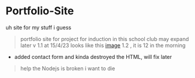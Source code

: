 # Portfolio-Site
uh site for my stuff i guess
>portfolio site for project for induction in this school club 
>may expand later
>v 1.1 at 15/4/23 looks like this
[image](https://user-images.githubusercontent.com/112306670/232240963-babbbc03-1fa6-4ae8-a784-aaf2f8416ac2.png)
>1.2 , it is 12 in the morning
 - added contact form and kinda destroyed the HTML, will fix later
 >help the Nodejs is broken i want to die
